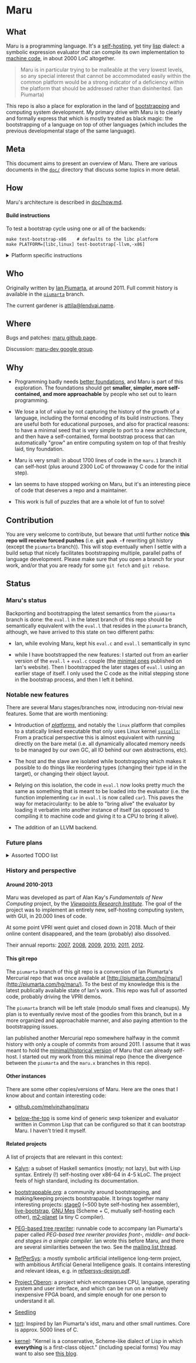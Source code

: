 # Maru

## What

Maru is a programming language. It's a
[self-hosting](https://en.wikipedia.org/wiki/Self-hosting_(compilers)),
yet tiny [lisp](https://en.wikipedia.org/wiki/Lisp_(programming_language))
dialect: a symbolic expression evaluator that can compile its own implementation to
[machine code](https://en.wikipedia.org/wiki/Machine_code),
in about 2000 LoC altogether.

> Maru is in particular trying to be malleable at the very lowest levels,
> so any special interest that cannot be accommodated easily within the common
> platform would be a strong indicator of a deficiency within the platform
> that should be addressed rather than disinherited. (Ian Piumarta)

This repo is also a place for exploration in the land of
[bootstrapping](http://bootstrappable.org/) and computing system
development. My primary drive with Maru is to clearly
and formally express that which is mostly treated as black magic:
the bootstrapping of a language on top of other languages (which
includes the previous developmental stage of the same language).

## Meta

This document aims to present an overview of Maru. There are various
documents in the [`doc/`](doc/) directory that discuss some topics in
more detail.

## How

Maru's architecture is described in [doc/how.md](doc/how.md).

#### Build instructions

To test a bootstrap cycle using one or all of the backends:

```
make test-bootstrap-x86    # defaults to the libc platform
make PLATFORM=[libc,linux] test-bootstrap[-llvm,-x86]
```

<details>
<summary>Platform specific instructions</summary>

#### Nix and NixOS

My primary platform. There's a `default.nix` file in the repo, so you
can run `nix-shell` to enter into the same environment that I use when
I work on Maru.

#### Debian, and derivatives

```
sudo apt install make time rlwrap
```

You will need LLVM, and/or a C compiler (any version beyond LLVM 8 should work):

```
sudo apt install llvm clang
```

For now the x86 backend only supports 32 bit mode. To use it you will
need to have support for compiling and running 32 bit C code. On
Debian based x86_64 systems this will install all the necessary
libraries:

```
sudo apt install gcc-multilib
```

#### MacOS

Please note that recent MacOS versions don't support 32 bit
executables anymore, but Maru's LLVM backend should work fine. I don't
test it regularly, so things may not always work out of the box.

1. Make sure XCode is installed. In a Terminal:

```
xcode-select --install
```

2. [Install Homebrew](https://brew.sh/)

```
/bin/bash -c "$(curl -fsSL https://raw.githubusercontent.com/Homebrew/install/master/install.sh)"
```

3. [Install LLVM using Homebrew](https://embeddedartistry.com/blog/2017/02/24/installing-llvm-clang-on-osx/)
```
brew install llvm
echo export PATH="$(brew --prefix llvm)/bin:$PATH" >> ~/.bash_profile
source ~/.bash_profile
```

#### Other platforms

Currently Maru should work everywhere where there's a `libc`, and either the
GNU toolchain, or LLVM is available.

Patches are welcome for other platforms.
</details>

## Who

Originally written by [Ian Piumarta](https://www.piumarta.com/software/maru/),
at around 2011. Full commit history is available in the
[`piumarta`](https://github.com/attila-lendvai/maru/tree/piumarta)
branch.

The current gardener is [attila@lendvai.name](mailto:attila@lendvai.name).

## Where

Bugs and patches: [maru github page](https://github.com/attila-lendvai/maru).

Discussion: [maru-dev google group](https://groups.google.com/forum/#!forum/maru-dev).

## Why

* Programming badly needs
[better foundations](https://github.com/nagydani/seedling/blob/master/RATIONALE.md),
and Maru is part of this exploration. The foundations should get **smaller, simpler,
more self-contained, and more approachable** by people who set out to learn programming.

* We lose a lot of value by not capturing the history of the growth of a language, including
the formal encoding of its build instructions. They are useful both for educational purposes,
and also for practical reasons: to have a minimal seed that is very simple to
port to a new architecture, and then have a self-contained, formal bootstrap process that
can automatically "grow" an entire computing system on top of that freshly laid, tiny foundation.

* Maru is very small: in about 1700 lines of code in the `maru.1` branch it can self-host
(plus around 2300 LoC of throwaway C code for the initial step).

* Ian seems to have stopped working on Maru, but it's an interesting piece of code that
deserves a repo and a maintainer.

* This work is full of puzzles that are a whole lot of fun to solve!

## Contribution

You are very welcome to contribute, but beware that until further notice
**this repo will receive forced pushes** (i.e.
**`git push -f`** rewriting git history (except the `piumarta` branch)). This will stop
eventually when I settle with
a build setup that nicely facilitates bootstrapping multiple, parallel paths of
language development. Please make sure that you open a branch for your work,
and/or that you are ready for some `git fetch` and `git rebase`.

## Status

### Maru's status

Backporting and bootstrapping the latest semantics from the `piumarta`
branch is done: the `eval.l` in the latest branch of this repo should
be semantically equivalent with the `eval.l` that resides in the
`piumarta` branch, although, we have arrived to this state on two
different paths:

  - Ian, while evolving Maru, kept his `eval.c` and `eval.l`
    semantically in sync

  - while I have bootstrapped the new features: I started out from an
    earlier version of the `eval.l` + `eval.c` couple (the [minimal
    ones](https://www.piumarta.com/software/maru/) published on Ian's
    website). Then I bootstrapped the later stages of `eval.l` using
    an earlier stage of itself. I only used the C code as the initial
    stepping stone in the bootstrap process, and then I left it
    behind.

### Notable new features

There are several Maru stages/branches now, introducing non-trivial
new features. Some that are worth mentioning:

  - Introduction of [*platforms*](platforms.md), and notably the
    `linux` platform that compiles to a statically linked executable
    that only uses Linux kernel
    [`syscalls`](https://en.wikibooks.org/wiki/X86_Assembly/Interfacing_with_Linux);
    From a practical perspective this is almost equivalent with
    running directly on the bare metal (i.e. all dynamically allocated
    memory needs to be managed by our own GC, all IO behind our own
    abstractions, etc).

  - The host and the slave are isolated while bootstrapping which makes it possible to
    do things like reordering types (changing their type id in the target),
    or changing their object layout.

  - Relying on this isolation, the code in `eval.l` now looks pretty much the same
    as something that is meant to be loaded into the evaluator (i.e. the function
    implementing `car` in `eval.l` is now called `car`). This paves the way for
    metacircularity: to be able to "bring alive" the evaluator by loading it
    verbatim into another instance of itself (as opposed to compiling it to
    machine code and giving it to a CPU to bring it alive).

  - The addition of an LLVM backend.

### Future plans

<details>
<summary>Assorted TODO list</summary>

  - Make Maru Scheme compatible, either by forking it, or by some sort
    of a compatibility layer that is loadable into vanilla Maru. Then
    consider how that relates to [GNU Mes](https://www.gnu.org/software/mes/).

  - Finish the proof of concept in `tests/test-elf.l` to compile the
    Linux plaform directly into an ELF binary. This would reduce the
    list of external dependencies to a single one (GNU Make).

  - Rewrite the build process in Maru; eliminate dependency on GNU Make.

  - Replace the hand-written parser in `eval.l` with something
    generated by a parser generator, maybe the
    [PEG](https://en.wikipedia.org/wiki/Parsing_expression_grammar)
    compiler. More generally, make the parser extendable.

  - Implement modules and phase separation along with what is outlined in
    [Submodules in Racket - You Want it When, Again?](https://www.cs.utah.edu/plt/publications/gpce13-f-color.pdf).
    Part of this is already done and is used in the bootstrap process.

  - Compile to, and bootstrap on the bare metal of some interesting
    targets. It's already demonstrated by the Linux platform. Another
    one could be
    [pc-bios](https://github.com/cirosantilli/x86-bare-metal-examples),
    or [EFI](https://kuroko-lang.github.io/),
    because it's easily testable using QEMU. Or port it on an ARM
    board (like Raspberry Pi)? Or maybe even attempt a C64 port?

  - Revive all the goodies in the `piumarta` branch, but in a structured way.

  - Investigate [Cranelift](https://github.com/bytecodealliance/wasmtime/tree/main/cranelift)
    and consider adding it as a backend.

  - Simplify the types-are-objects part and its bootstrap, and maybe even
    make it optional?

  - Weed out some of the added bloat/complexity (e.g. compile closures
    instead of `<selector>`s, and use them to implement streams; write a
    tree shaker; etc).

  - Merge the language and API that the compiler and the evaluator understands;
    i.e. make the level-shifted code (`eval.l` & co.) less different than code
    understood by the evaluator. This would mean that we can e.g. load/compile
    `source/buffer.l` both into the level-shifted code and into the evaluator.
    This is slowly happening, but it's nowhere near done, and I'm not even sure
    what being done means here.

  - Use LLVM's [tablegen](https://llvm.org/docs/TableGen/index.html)
    definitions to generate bytecode assemblers. It requires either
    the reimplementation of the tablegen parser/logic in Maru (doesn't
    seem to be trivial), or writing C++ code (uhh!) to compile the
    data to the Maru definitions implementing an assembler.

  - Introduce a simplified language that drops some langauge features,
    e.g. remove *forms* and the *expand* protocol. Make sure that this
    language can bootstrap itself off of C99. Then reintroduce *forms*
    and *expand* by using this simplified Maru as the bootstrap host.

  - Understand and incorporate François René Rideau's model of
    [First Class Implementations: Climbing up the Semantic Tower](https://www.youtube.com/watch?v=fH51qhI3hq0),
    (see this [couple of page summary](https://github.com/fare/climbing), or
    see his [page on reflection](http://fare.tunes.org/reflection.html))

</details>

### History and perspective

#### Around 2010-2013
Maru was developed as part of Alan Kay's *Fundamentals of New Computing* project,
by the *[Viewpoints Research Institute](https://web.archive.org/web/20111002111856/http://www.viewpointsresearch.org/fonc_wiki/index.php/Idst)*.
The goal of the project was to implement an entirely new, self-hosting computing system, with GUI, in 20.000 lines of code.

At some point VPRI went quiet and closed down in 2018. Much of their online content disappeared, and the team (probably) also dissolved.

Their annual reports:
[2007](http://www.vpri.org/pdf/tr2007008_steps.pdf),
[2008](http://www.vpri.org/pdf/tr2008004_steps08.pdf),
[2009](http://www.vpri.org/pdf/tr2009016_steps09.pdf),
[2010](http://www.vpri.org/pdf/tr2010004_steps10.pdf),
[2011](http://www.vpri.org/pdf/tr2011004_steps11.pdf),
[2012](http://www.vpri.org/pdf/tr2012001_steps.pdf).

#### This git repo

The `piumarta` branch of this git repo is a conversion of Ian Piumarta's Mercurial
repo that was once available at
[http://piumarta.com/hg/maru/](http://piumarta.com/hg/maru/).
To the best of my knowledge
this is the latest publically available state of Ian's work. This repo was full of
assorted code, probably driving the VPRI demos.

The `piumarta` branch will be left stale (modulo small fixes and cleanups).
My plan is to eventually revive most of the goodies from this branch, but in a
more organized and approachable manner, and also paying attention to the
bootstrapping issues.

Ian published another Mercurial repo somewhere halfway in the commit history
with only a couple of commits from around 2011. I assume that it was meant to hold
the [minimal/historical version](https://www.piumarta.com/software/maru/)
of Maru that can already self-host. I started out
my work from this minimal repo (hence the divergence between the `piumarta` and
the `maru.x` branches in this repo).

#### Other instances

There are some other copies/versions of Maru. Here are the ones
that I know about and contain interesting code:

- [github.com/melvinzhang/maru](https://github.com/melvinzhang/maru)

- [below-the-top](https://github.com/jbulow/below-the-top) is some kind of
  generic sexp tokenizer and evaluator written in Common Lisp that can be
  configured so that it can bootstrap Maru. I haven't tried it myself.

#### Related projects

A list of projects that are relevant in this context:

  - [Kalyn](https://intuitiveexplanations.com/tech/kalyn): a subset of
    Haskell semantics (mostly; not lazy), but with Lisp
    syntax. Entirely (!)  self-hosting over x86-64 in 4-5 kLoC. The
    project feels of high standard, including its documentation.

  - [bootstrappable.org](http://bootstrappable.org/): a community
    around bootstrapping, and making/keeping projects
    bootstrapable. It brings together many interesting projects:
    [stage0](https://github.com/oriansj/stage0) (~500 byte self-hosting hex assembler),
    [live-bootstrap](https://github.com/fosslinux/live-bootstrap/),
    [GNU Mes](https://www.gnu.org/software/mes/) (Scheme + C, mutually self-hosting each other),
    [m2-planet](https://github.com/oriansj/m2-planet) (a tiny C compiler).

  - [PEG-based tree rewriter](https://www.piumarta.com/S3-2010/):
    runnable code to accompany Ian Piumarta's paper called *PEG-based
    tree rewriter provides front-, middle- and back-end stages in a
    simple compiler*. Ian wrote this before Maru, and there are
    several similarities between the two. See the [mailing list
    thread](https://groups.google.com/g/maru-dev/c/0Cnq1RB-Ahk).

  - [RefPerSys](http://refpersys.org/): a mostly symbolic artificial
    intelligence long-term project, with ambitious Artificial General
    Intelligence goals. It contains interesting and relevant ideas, e.g. in
    [refpersys-design.pdf](http://starynkevitch.net/Basile/refpersys-design.pdf).

  - [Project Oberon](http://www.projectoberon.com/): a project which encompasses CPU,
    language, operating system and user interface, and which can be run on a relatively
    inexpensive FPGA board, and simple enough for one person to understand it all.

  - [Seedling](https://github.com/nagydani/seedling/)

  - [tort](https://github.com/kstephens/tort): Inspired by Ian
    Piumarta's idst, maru and other small runtimes. Core is
    approx. 5000 lines of C.

  - [kernel](http://web.cs.wpi.edu/~jshutt/kernel.html): "Kernel is a
    conservative, Scheme-like dialect of Lisp in which **everything**
    is a first-class object." (including special forms) You may want
    to also see
    [this blog](https://axisofeval.blogspot.com/search/label/kernel).
